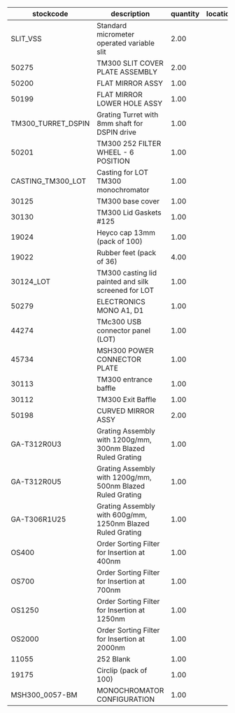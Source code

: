 |stockcode|description|quantity|location|
|---------|-----------|--------|--------|
|SLIT_VSS|Standard micrometer operated variable slit|2.00||
|50275|TM300 SLIT COVER PLATE ASSEMBLY|2.00||
|50200|FLAT MIRROR ASSY|1.00||
|50199|FLAT MIRROR LOWER HOLE ASSY|1.00||
|TM300_TURRET_DSPIN|Grating Turret with 8mm shaft for DSPIN drive|1.00||
|50201|TM300 252 FILTER WHEEL - 6 POSITION|1.00||
|CASTING_TM300_LOT|Casting for LOT TM300 monochromator|1.00||
|30125|TM300 base cover|1.00||
|30130|TM300 Lid Gaskets #125|1.00||
|19024|Heyco cap 13mm (pack of 100)|1.00||
|19022|Rubber feet (pack of 36)|4.00||
|30124_LOT|TM300 casting lid painted and silk screened for LOT|1.00||
|50279|ELECTRONICS MONO A1, D1|1.00||
|44274|TMc300 USB connector panel (LOT)|1.00||
|45734|MSH300 POWER CONNECTOR PLATE|1.00||
|30113|TM300 entrance baffle|1.00||
|30112|TM300 Exit Baffle|1.00||
|50198|CURVED MIRROR ASSY|2.00||
|GA-T312R0U3|Grating Assembly with 1200g/mm, 300nm Blazed Ruled Grating|1.00||
|GA-T312R0U5|Grating Assembly with 1200g/mm, 500nm Blazed Ruled Grating|1.00||
|GA-T306R1U25|Grating Assembly with 600g/mm, 1250nm Blazed Ruled Grating|1.00||
|OS400|Order Sorting Filter for Insertion at 400nm|1.00||
|OS700|Order Sorting Filter for Insertion at 700nm|1.00||
|OS1250|Order Sorting Filter for Insertion at 1250nm|1.00||
|OS2000|Order Sorting Filter for Insertion at 2000nm|1.00||
|11055|252 Blank|1.00||
|19175|Circlip (pack of 100)|1.00||
|MSH300_0057-BM|MONOCHROMATOR CONFIGURATION|1.00||
